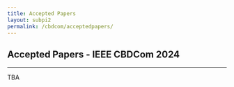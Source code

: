 ```yaml
---
title: Accepted Papers
layout: subpi2
permalink: /cbdcom/acceptedpapers/
---
```


<h2>Accepted Papers - IEEE CBDCom 2024</h2>
<hr/>
TBA

<!--- COMMENTED
<h3>PICom Accepted Papers (Full/Regular papers)</h3>
<ol><li> Multi-Feature Shuffle Algorithm for Root Cause Detection in Semiconductor Manufacturing - Ding Tan; Xingyu Xu; Kaixiang Yu; Sihai Zhang; Tianchi Chen
<br/></li><li> An Improved ALNS for Solving Vehicle Routing Problem with Tight Time Constraint - Tomoki Shirai
<br/></li><li>How Feature Remove and Shuffle Work in Key Feature Detection? The Perspective of NDER -Xingyu Xu; Ding Tan; Sihai Zhang; Tianchi Chen
<br/></li><li>Multi-Grid Redundant Bounding Box Annotation for Accurate Object Detection	- Solomon Negussie Tesema; El-Bey Bourennane
<br/></li><li>Data-driven Adaptive Network Management with Deep Reinforcement Learning - Ameer Ivoghlian; Kevin I-Kai Wang; Zoran Salcic
<br/></li><li>Horizontal Auto-Scaling in Edge Computing Environment using Online Machine Learning - Thiago Pereira Silva; Aluizio F. Rocha, Neto; Thais Batista; Frederico Lopes; Flávia Coimbra Delicato; Paulo F. Pires
<br/></li><li>Malicious Network Traffic Detection in IoT Environments Using A Multi-level Neural Network -Menglu Li; Eleonora Achiluzzi; Md Fahd Al Georgy; Rasha Kashef
<br/></li><li>Interpretable Detection of Affective Engagement for Online Learners on Edge Devices -David Boulanger; M. Ali Akber Dewan; Vivekanandan S Kumar; Oscar Lin
<br/></li><li>Decision-Making of an Autonomous Vehicle when Approached by an Emergency Vehicle using Deep Reinforcement Learning - Hamid Shoaraee; Liang Chen; Fan Terry Jiang
  </li></ol>
<h3>PICom Accepted Papers (Work in Progress)</h3>

<ol><li>Accurate Step Count With Generalizable Deep Learning on Accelerometer Data	- Long Luu; Arvind Pillai; Halsey Lea; Ruben Buendia; Faisal Khan; Glynn Dennis
<br/></li><li>Hercules: A context-aware multiple application and multisensor data fusion algorithm - Fabiano Martins; João Paixão; Claudio M. Farias; Flávia Coimbra Delicato
<br/></li><li>Network Flow Classification and Volume Prediction using Novel Ensemble Deep Learning Architectures in the Era of the Internet of Things (IoT)	- Yoga Suhas Kuruba Manjunath; Vakar Kohli; Salman Ghaffar; Rasha Kashef
<br/></li><li>Towards a Hierarchical Architectural Model for IoT End-User Service Composition -Federico Montori; Vincenzo Armandi; Luca Bedogni
</li></ol>
-->
